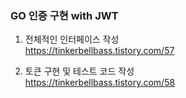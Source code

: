 ### GO 인증 구현 with JWT

1. 전체적인 인터페이스 작성  
https://tinkerbellbass.tistory.com/57
  

2. 토큰 구현 및 테스트 코드 작성  
https://tinkerbellbass.tistory.com/58